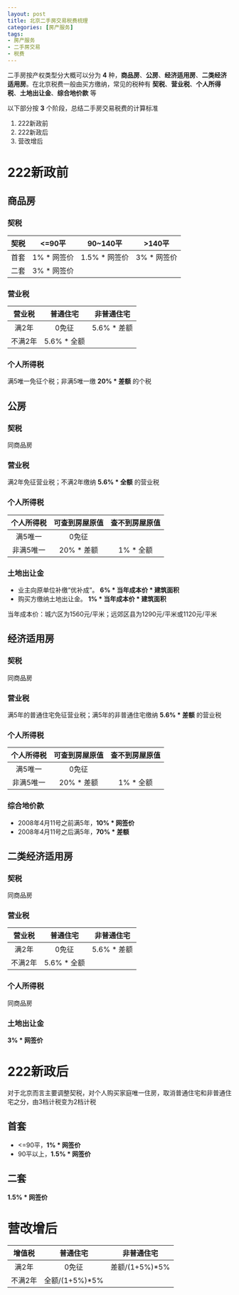 ```yaml
---
layout: post
title: 北京二手房交易税费梳理
categories: [房产服务]
tags:
- 房产服务
- 二手房交易
- 税费
---
```


二手房按产权类型分大概可以分为 **4** 种，**商品房**、**公房**、**经济适用房**、**二类经济适用房**。在北京税费一般由买方缴纳，常见的税种有 **契税**、**营业税**、**个人所得税**、**土地出让金**、**综合地价款** 等

以下部分按 **3** 个阶段，总结二手房交易税费的计算标准

1. 222新政前
2. 222新政后
3. 营改增后

# 222新政前

## 商品房

### 契税

| 契税 | <=90平 | 90~140平 | >140平 |
| :---: | :---: | :---: | :---: |
| 首套 | 1% * 网签价 | 1.5% * 网签价 | 3% * 网签价 |
| 二套 | 3% * 网签价 |

### 营业税

| 营业税 | 普通住宅 | 非普通住宅 |
| :---: | :---: | :---: |
| 满2年 | 0免征 | 5.6% * 差额 |
| 不满2年 | 5.6% * 全额 |

### 个人所得税

满5唯一免征个税；非满5唯一缴 **20% * 差额** 的个税

## 公房

### 契税

同商品房

### 营业税

满2年免征营业税；不满2年缴纳 **5.6% * 全额** 的营业税

### 个人所得税

| 个人所得税 | 可查到房屋原值 | 查不到房屋原值 |
| :---: | :---: | :---: |
| 满5唯一 | 0免征 |
| 非满5唯一 | 20% * 差额 | 1% * 全额 |

### 土地出让金

- 业主向原单位补缴“优补成”。 **6% * 当年成本价 * 建筑面积**
- 购买方缴纳土地出让金。 **1% * 当年成本价 * 建筑面积**

当年成本价：城六区为1560元/平米；远郊区县为1290元/平米或1120元/平米

## 经济适用房

### 契税

同商品房

### 营业税

满5年的普通住宅免征营业税；满5年的非普通住宅缴纳 **5.6% * 差额** 的营业税

### 个人所得税

| 个人所得税 | 可查到房屋原值 | 查不到房屋原值 |
| :---: | :---: | :---: |
| 满5唯一 | 0免征 |
| 非满5唯一 | 20% * 差额 | 1% * 全额 |

### 综合地价款

- 2008年4月11号之前满5年，**10% * 网签价**
- 2008年4月11号之后满5年，**70% * 差额**

## 二类经济适用房

### 契税

同商品房

### 营业税

| 营业税 | 普通住宅 | 非普通住宅 |
| :---: | :---: | :---: |
| 满2年 | 0免征 | 5.6% * 差额 |
| 不满2年 | 5.6% * 全额 |

### 个人所得税

同商品房

### 土地出让金

**3% * 网签价**

# 222新政后

对于北京而言主要调整契税，对个人购买家庭唯一住房，取消普通住宅和非普通住宅之分，由3档计税变为2档计税

## 首套

- <=90平，**1% * 网签价**
- 90平以上，**1.5% * 网签价**

## 二套

**1.5% * 网签价**

# 营改增后

| 增值税 | 普通住宅 | 非普通住宅 |
| :---: | :---: | :---: |
| 满2年 | 0免征 | 差额/(1+5%)*5% |
| 不满2年 | 全额/(1+5%)*5% |
